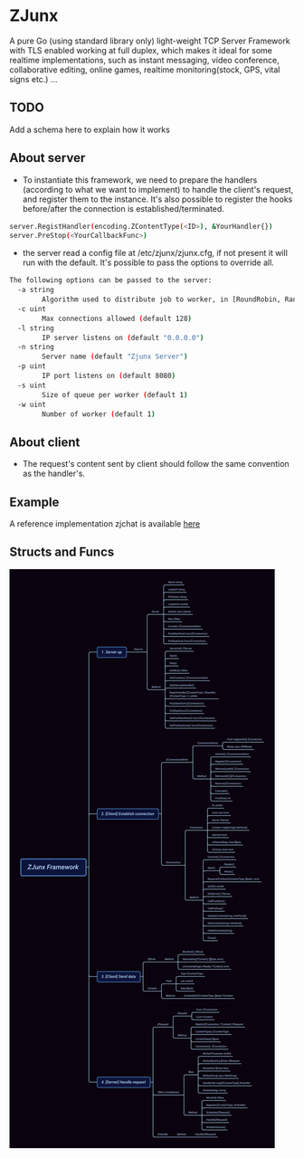 # ZJunx

A pure Go (using standard library only) light-weight TCP Server Framework with TLS enabled working at full duplex, which makes it ideal for some realtime implementations, such as instant messaging, video conference, collaborative editing, online games, realtime monitoring(stock, GPS, vital signs etc.) ...

## TODO 
Add a schema here to explain how it works

## About server
- To instantiate this framework, we need to prepare the handlers (according to what we want to implement) to handle the client's request, and register them to the instance. It's also possible to register the hooks before/after the connection is established/terminated.
```bash
server.RegistHandler(encoding.ZContentType(<ID>), &YourHandler{})
server.PreStop(<YourCallbackFunc>)
```
- the server read a config file at /etc/zjunx/zjunx.cfg, if not present it will run with the default. It's possible to pass the options to override all.
```bash
The following options can be passed to the server:
  -a string
    	Algorithm used to distribute job to worker, in [RoundRobin, Random, LeastConn] (default "RoundRobin")
  -c uint
    	Max connections allowed (default 128)
  -l string
    	IP server listens on (default "0.0.0.0")
  -n string
    	Server name (default "Zjunx Server")
  -p uint
    	IP port listens on (default 8080)
  -s uint
    	Size of queue per worker (default 1)
  -w uint
    	Number of worker (default 1)
```

## About client 
- The request's content sent by client should follow the same convention as the handler's. 

## Example
A reference implementation zjchat is available [here](https://github.com/ZhengjunHUO/zjchat)

## Structs and Funcs
![ZJunx Framework](./docs/ZJunxFramework.png)
